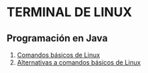 # TERMINAL DE LINUX

## Programación en Java

1. [Comandos básicos de Linux](./comandos_basicos_de_linux.md)
2. [Alternativas a comandos básicos de Linux](./comandos_basicos_de_linux_alternativas.md)
